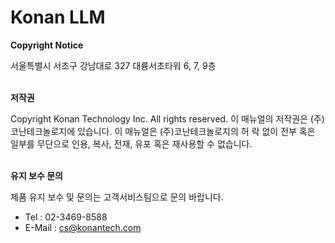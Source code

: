 ﻿# Konan LLM

**Copyright Notice**

서울특별시 서초구 강남대로 327 대륭서초타워 6, 7, 9층
<br>
<br>

**저작권**

Copyright Konan Technology Inc. All rights reserved.
이 매뉴얼의 저작권은 (주)코난테크놀로지에 있습니다. 이 매뉴얼은 (주)코난테크놀로지의 허 락 없이 전부 혹은 일부를 무단으로 인용, 복사, 전재, 유포 혹은 재사용할 수 없습니다.
<br>
<br>

**유지 보수 문의**

제품 유지 보수 및 문의는 고객서비스팀으로 문의 바랍니다. 

- Tel : 02-3469-8588
- E-Mail : cs@konantech.com